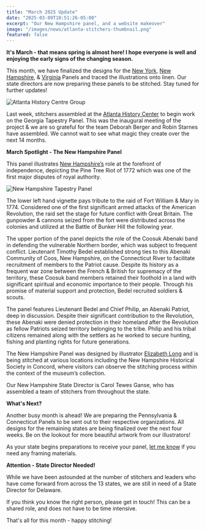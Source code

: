 ```yaml
---
title: "March 2025 Update"
date: "2025-03-09T10:51:26-05:00"
excerpt: "Our New Hampshire panel, and a website makeover"
image: "/images/news/atlanta-stitchers-thumbnail.png"
featured: false
---
```


**It's March - that means spring is almost here! I hope everyone is well
and enjoying the early signs of the changing season.**

This month, we have finalized the designs for the [New York](/tapestries/new-york), [New
Hampshire](/tapestries/new-hampshire), & [Virginia](/tapestries/virginia) Panels and traced the illustrations onto linen.
Our state directors are now preparing these panels to be stitched. Stay
tuned for further updates!

![Atlanta History Centre Group](/images/news/images/atlanta-history-centre-stitchers-group.webp)

Last week, stitchers assembled at the [Atlanta History Center](https://www.atlantahistorycenter.com/) to begin
work on the Georgia Tapestry Panel. This was the inaugural meeting of
the project & we are so grateful for the team Deborah Berger and Robin
Starnes have assembled. We cannot wait to see what magic they create
over the next 14 months.

**March Spotlight - The New Hampshire Panel**

This panel illustrates [New Hampshire’s](/tapestries/new-hampshire) role at the forefront of
independence, depicting the Pine Tree Riot of 1772 which was one of the
first major disputes of royal authority.

![New Hampshire Tapestry Panel](/images/tapestries/new-hampshire/new-hampshire-tapestry-main.webp)

The lower left hand vignette pays tribute to the raid of Fort William & Mary in 1774. Considered one of the first significant armed attacks of the American Revolution, the raid set the stage for future conflict with Great Britain. The gunpowder & cannons seized from the fort were distributed across the colonies and utilized at the Battle of Bunker Hill the following year.

The upper portion of the panel depicts the role of the Coosuk Abenaki band in defending the vulnerable Northern border, which was subject to frequent conflict. Lieutenant Timothy Bedel established strong ties to this Abenaki Community of Coos, New Hampshire, on the Connecticut River to facilitate recruitment of members to the Patriot cause. Despite its history as a frequent war zone between the French & British for supremacy of the territory, these Coosuk band members retained their foothold in a land with significant spiritual and economic importance to their people. Through his promise of material support and protection, Bedel recruited soldiers & scouts.

The panel features Lieutenant Bedel and Chief Philip, an Abenaki Patriot, deep in discussion. Despite their significant contribution to the Revolution, these Abenaki were denied protection in their homeland after the Revolution as fellow Patriots seized territory belonging to the tribe. Philip and his tribal citizens remained along with the settlers as he worked to secure hunting, fishing and planting rights for future generations.

The New Hampshire Panel was designed by illustrator [Elizabeth Long]() and
is being stitched at various locations including the New Hampshire
Historical Society in Concord, where visitors can observe the stitching
process within the context of the museum’s collection.

Our New Hampshire State Director is Carol Tewes Ganse, who has
assembled a team of stitchers from throughout the state.

**What's Next?**

Another busy month is ahead! We are preparing the Pennsylvania &
Connecticut Panels to be sent out to their respective organizations.
All designs for the remaining states are being finalized over the next
four weeks. Be on the lookout for more beautiful artwork from our
illustrators!

As your state begins preparations to receive your panel, [let me know]() if
you need any framing materials.

**Attention - State Director Needed!**

While we have been astounded at the number of stitchers and leaders who
have come forward from across the 13 states, we are still in need of a
State Director for Delaware.

If you think you know the right person, please get in touch! This can
be a shared role, and does not have to be time intensive.

That's all for this month - happy stitching!
